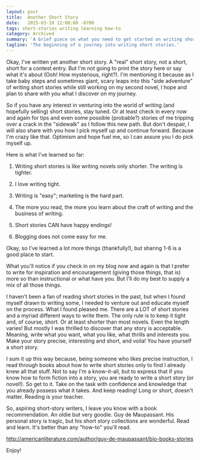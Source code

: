 ```yaml
---
layout: post
title:  Another Short Story
date:   2015-03-10 12:00:00 -0700
tags: short-stories writing learning how-to
category: Archived
summary: 'A brief piece on what you need to get started on writing short, fictional stories. It's easier than you think.'
tagline: 'The beginning of a journey into writing short stories.'
---
```


Okay, I've written yet another short story. A "real" short story, not a short, short for a contest entry. But I'm not going to print the story here or say what it's about (Ooh! How mysterious, right?). I'm mentioning it because as I take baby steps and sometimes giant, scary leaps into this "side adventure" of writing short stories while still working on my second novel, I hope and plan to share with you what I discover on my journey.

So if you have any interest in venturing into the world of writing (and hopefully selling) short stories, stay tuned. Or at least check in every now and again for tips and even some possible (probable?) stories of me tripping over a crack in the "sidewalk" as I follow this new path. But don't despair, I will also share with you how I pick myself up and continue forward. Because I'm crazy like that. Optimism and hope fuel me, so I can assure you I do pick myself up.

Here is what I've learned so far:

1. Writing short stories is like writing novels only shorter. The writing is tighter.

2. I love writing tight.

3. Writing is "easy"; marketing is the hard part.

4. The more you read, the more you learn about the craft of writing and the business of writing.

5. Short stories CAN have happy endings!

6. Blogging does not come easy for me.

Okay, so I've learned a lot more things (thankfully!), but sharing 1-6 is a good place to start.

What you'll notice if you check in on my blog now and again is that I prefer to write for inspiration and encouragement (giving those things, that is) more so than instructional or what have you. But I'll do my best to supply a mix of all those things.

I haven't been a fan of reading short stories in the past, but when I found myself drawn to writing some, I needed to venture out and educate myself on the process. What I found pleased me. There are a LOT of short stories and a myriad different ways to write them. The only rule is to keep it tight and, of course, short. Or at least shorter than most novels. Even the length varies! But mostly I was thrilled to discover that any story is acceptable. Meaning, write what you want, what you like, what thrills and interests you. Make your story precise, interesting and short, and voila! You have yourself a short story.

I sum it up this way because, being someone who likes precise instruction, I read through books about how to write short stories only to find I already knew all that stuff. Not to say I'm a know-it-all, but to express that if you know how to form fiction into a story, you are ready to write a short story (or novel!). So get to it. Take on the task with confidence and knowledge that you already possess what it takes. And keep reading! Long or short, doesn't matter. Reading is your teacher.

So, aspiring short-story writers, I leave you know with a book recommendation. An oldie but very goodie. Guy de Maupassant. His personal story is tragic, but his short story collections are wonderful. Read and learn. It's better than any "how-to" you'll read.

<a href="http://americanliterature.com/author/guy-de-maupassant/bio-books-stories" rel="nofollow">http://americanliterature.com/author/guy-de-maupassant/bio-books-stories</a>

Enjoy!